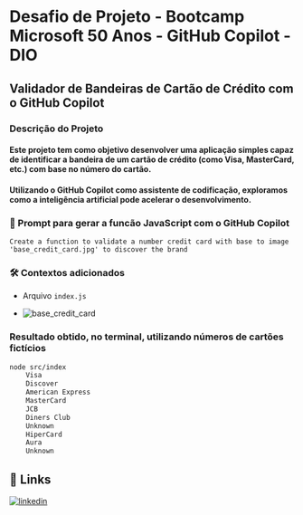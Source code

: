 # Desafio de Projeto - Bootcamp Microsoft 50 Anos - GitHub Copilot - DIO

## Validador de Bandeiras de Cartão de Crédito com o GitHub Copilot
### Descrição do Projeto
#### Este projeto tem como objetivo desenvolver uma aplicação simples capaz de identificar a bandeira de um cartão de crédito (como Visa, MasterCard, etc.) com base no número do cartão. 
#### Utilizando o GitHub Copilot como assistente de codificação, exploramos como a inteligência artificial pode acelerar o desenvolvimento.

### 🚀 Prompt para gerar a funcão JavaScript com o GitHub Copilot
`Create a function to validate a number credit card with base to image 'base_credit_card.jpg' to discover the brand`

### 🛠 Contextos adicionados
* Arquivo `index.js`
  
* ![base_credit_card](https://github.com/user-attachments/assets/536e6442-5e4c-481d-ad53-8c3ca25cb377)

### Resultado obtido, no terminal, utilizando números de cartões fictícios
```bash
node src/index
    Visa
    Discover
    American Express
    MasterCard
    JCB
    Diners Club
    Unknown
    HiperCard
    Aura
    Unknown
```
## 🔗 Links
[![linkedin](https://img.shields.io/badge/linkedin-0A66C2?style=for-the-badge&logo=linkedin&logoColor=white)](https://www.linkedin.com/genivaldo-ferreira/)

